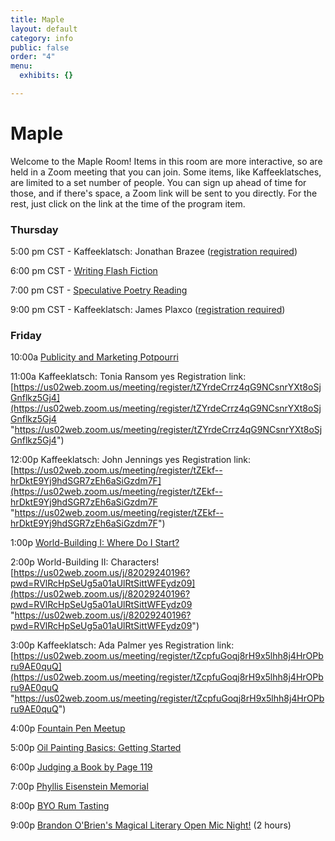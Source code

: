 ```yaml
---
title: Maple
layout: default
category: info
public: false
order: "4"
menu:
  exhibits: {}

---
```

# Maple

Welcome to the Maple Room! Items in this room are more interactive, so are held in a Zoom meeting that you can join. Some items, like Kaffeeklatsches, are limited to a set number of people. You can sign up ahead of time for those, and if there's space, a Zoom link will be sent to you directly. For the rest, just click on the link at the time of the program item.

### Thursday 

5:00 pm CST - Kaffeeklatsch: Jonathan Brazee ([registration required](https://us02web.zoom.us/meeting/register/tZMuceitqjMvEtIeYD6OXIUCt-e3P_a7w56r ))	

6:00 pm CST - [Writing Flash Fiction](https://us02web.zoom.us/j/83258555701?pwd=RlBGOCt6am1CNFVrSTRIc2FKTXV4Zz09)

7:00 pm CST - [Speculative Poetry Reading](https://us02web.zoom.us/j/85911099404?pwd=U09kcUNvc0g3NGRIQjRvNjNKT3RMQT09)		

9:00 pm CST - Kaffeeklatsch: James Plaxco ([registration required](https://us02web.zoom.us/meeting/register/tZEscemsrD8pHNa7dg1Mlj-MDY9Zyo9LLhYP))	

### Friday

10:00a	[Publicity and Marketing Potpourri](https://us02web.zoom.us/j/89853050058?pwd=L0RIUFlKTXJoZmZ1Wk9iRTdmZGJHQT09)		

11:00a	Kaffeeklatsch: Tonia Ransom	yes	Registration link: [https://us02web.zoom.us/meeting/register/tZYrdeCrrz4qG9NCsnrYXt8oSjGnflkz5Gj4](https://us02web.zoom.us/meeting/register/tZYrdeCrrz4qG9NCsnrYXt8oSjGnflkz5Gj4 "https://us02web.zoom.us/meeting/register/tZYrdeCrrz4qG9NCsnrYXt8oSjGnflkz5Gj4")

12:00p	Kaffeeklatsch: John Jennings	yes	Registration link: [https://us02web.zoom.us/meeting/register/tZEkf--hrDktE9Yj9hdSGR7zEh6aSiGzdm7F](https://us02web.zoom.us/meeting/register/tZEkf--hrDktE9Yj9hdSGR7zEh6aSiGzdm7F "https://us02web.zoom.us/meeting/register/tZEkf--hrDktE9Yj9hdSGR7zEh6aSiGzdm7F")

1:00p	[World-Building I: Where Do I Start?](https://us02web.zoom.us/j/84342392843?pwd=MjZsR3d2bzg4cUZSdzZGQmhVczN1dz09)		

2:00p	World-Building II: Characters!		[https://us02web.zoom.us/j/82029240196?pwd=RVlRcHpSeUg5a01aUlRtSittWFEydz09](https://us02web.zoom.us/j/82029240196?pwd=RVlRcHpSeUg5a01aUlRtSittWFEydz09 "https://us02web.zoom.us/j/82029240196?pwd=RVlRcHpSeUg5a01aUlRtSittWFEydz09")

3:00p	Kaffeeklatsch: Ada Palmer	yes	Registration link: [https://us02web.zoom.us/meeting/register/tZcpfuGoqj8rH9x5lhh8j4HrOPbru9AE0quQ](https://us02web.zoom.us/meeting/register/tZcpfuGoqj8rH9x5lhh8j4HrOPbru9AE0quQ "https://us02web.zoom.us/meeting/register/tZcpfuGoqj8rH9x5lhh8j4HrOPbru9AE0quQ")

4:00p	[Fountain Pen Meetup](https://us02web.zoom.us/j/81008465209?pwd=S2w0Ry95SWhlSEc5OU5pQmM0QXRkZz09)

5:00p	[Oil Painting Basics: Getting Started](https://us02web.zoom.us/j/85337179144?pwd=RjBidEZiTzQ0RkNnWGtBNFVMYjhhQT09)

6:00p	[Judging a Book by Page 119](https://us02web.zoom.us/j/88571499814?pwd=TWdxZXZLRldCTjdiRHlKcW5jR0hXUT09)

7:00p	[Phyllis Eisenstein Memorial](https://us02web.zoom.us/j/88161585483?pwd=Yy9YcCsxck1JekJ5Z3l4dHVwSElXZz09)

8:00p	[BYO Rum Tasting](https://us02web.zoom.us/j/88228654613?pwd=NjlXOWhEdExNcTNhNWJ6b0dmOFFIdz09)		

9:00p	[Brandon O'Brien's Magical Literary Open Mic Night!](https://us02web.zoom.us/j/81586678244?pwd=K1FIMXFHTWFtWTdsWUh0blpwMWJjUT09) (2 hours)	